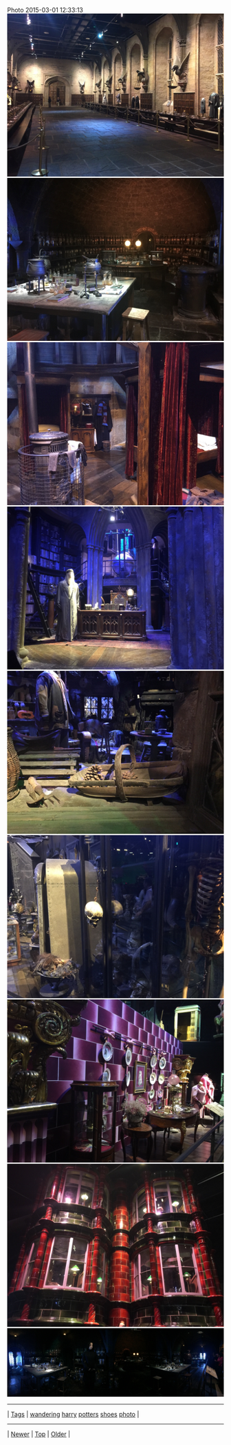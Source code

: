 <!--
title: Photo 2015-03-01 12
date: 2020-06-28T15:02:25.066Z
tags: wandering, harry, potters, shoes, photo
-->












Photo 2015-03-01 12:33:13
![](112405877147-0.jpg)
![](112405877147-1.jpg)
![](112405877147-2.jpg)
![](112405877147-3.jpg)
![](112405877147-4.jpg)
![](112405877147-5.jpg)
![](112405877147-6.jpg)
![](112405877147-7.jpg)
![](112405877147-8.jpg)

<!--BOTTOM-POST-NAVIGATION-->
---

| [Tags](tags.md) | [wandering](tag-wandering.md) [harry](tag-harry.md) [potters](tag-potters.md) [shoes](tag-shoes.md) [photo](tag-photo.md) |

---

| [Newer](112355264272.md) | [Top](index.md) | [Older](112510942907.md) |